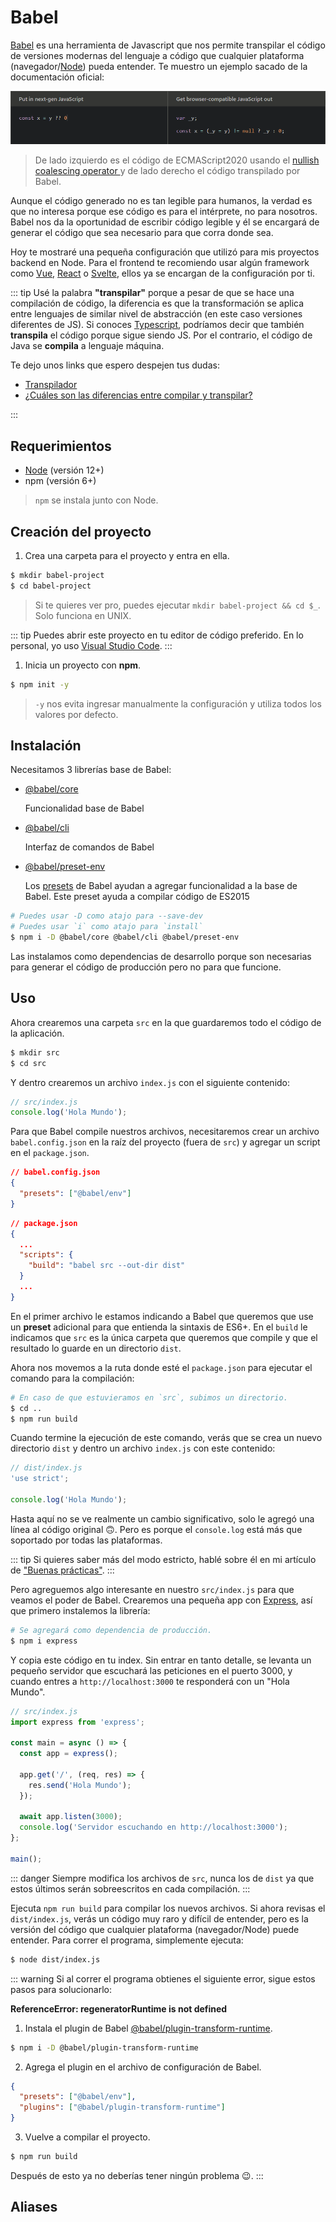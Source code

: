 # Babel

[Babel](https://babeljs.io/) es una herramienta de Javascript que nos permite transpilar el código de versiones modernas del lenguaje a código que cualquier plataforma (navegador/[Node](https://nodejs.org/es/)) pueda entender. Te muestro un ejemplo sacado de la documentación oficial:

![Babel example](./babel-example.png)

> De lado izquierdo es el código de ECMAScript2020 usando el [nullish coalescing operator ](https://developer.mozilla.org/en-US/docs/Web/JavaScript/Reference/Operators/Nullish_coalescing_operator) y de lado derecho el código transpilado por Babel.

Aunque el código generado no es tan legible para humanos, la verdad es que no interesa porque ese código es para el intérprete, no para nosotros. Babel nos da la oportunidad de escribir código legible y él se encargará de generar el código que sea necesario para que corra donde sea.

Hoy te mostraré una pequeña configuración que utilizó para mis proyectos backend en Node. Para el frontend te recomiendo usar algún framework como [Vue](https://vuejs.org/), [React](https://es.reactjs.org/) o [Svelte](https://svelte.dev/), ellos ya se encargan de la configuración por ti.

::: tip
Usé la palabra **"transpilar"** porque a pesar de que se hace una compilación de código, la diferencia es que la transformación se aplica entre lenguajes de similar nivel de abstracción (en este caso versiones diferentes de JS). Si conoces [Typescript](https://www.typescriptlang.org/), podríamos decir que también **transpila** el código porque sigue siendo JS. Por el contrario, el código de Java se **compila** a lenguaje máquina.

Te dejo unos links que espero despejen tus dudas:

- [Transpilador](https://es.wikipedia.org/wiki/Transpilador)
- [¿Cuáles son las diferencias entre compilar y transpilar?](https://es.quora.com/Cu%C3%A1les-son-las-diferencias-entre-compilar-y-transpilar)

:::

## Requerimientos

- [Node](https://nodejs.org/es/) (versión 12+)
- npm (versión 6+)

> `npm` se instala junto con Node.

## Creación del proyecto

1. Crea una carpeta para el proyecto y entra en ella.

```sh
$ mkdir babel-project
$ cd babel-project
```

> Si te quieres ver pro, puedes ejecutar `mkdir babel-project && cd $_`. Solo funciona en UNIX.

::: tip
Puedes abrir este proyecto en tu editor de código preferido. En lo personal, yo uso [Visual Studio Code](https://code.visualstudio.com/).
:::

1. Inicia un proyecto con **npm**.

```sh
$ npm init -y
```

> `-y` nos evita ingresar manualmente la configuración y utiliza todos los valores por defecto.

## Instalación

Necesitamos 3 librerías base de Babel:

- [@babel/core](https://www.npmjs.com/package/@babel/core)

  Funcionalidad base de Babel

- [@babel/cli](https://www.npmjs.com/package/@babel/cli)

  Interfaz de comandos de Babel

- [@babel/preset-env](https://www.npmjs.com/package/@babel/preset-env)

  Los [presets](https://babeljs.io/docs/en/presets/) de Babel ayudan a agregar funcionalidad a la base de Babel. Este preset ayuda a compilar código de ES2015

```sh
# Puedes usar -D como atajo para --save-dev
# Puedes usar `i` como atajo para `install`
$ npm i -D @babel/core @babel/cli @babel/preset-env
```

Las instalamos como dependencias de desarrollo porque son necesarias para generar el código de producción pero no para que funcione.

## Uso

Ahora crearemos una carpeta `src` en la que guardaremos todo el código de la aplicación.

```sh
$ mkdir src
$ cd src
```

Y dentro crearemos un archivo `index.js` con el siguiente contenido:

```js
// src/index.js
console.log('Hola Mundo');
```

Para que Babel compile nuestros archivos, necesitaremos crear un archivo `babel.config.json` en la raíz del proyecto (fuera de `src`) y agregar un script en el `package.json`.

```json
// babel.config.json
{
  "presets": ["@babel/env"]
}
```

```json
// package.json
{
  ...
  "scripts": {
    "build": "babel src --out-dir dist"
  }
  ...
}
```

En el primer archivo le estamos indicando a Babel que queremos que use un **preset** adicional para que entienda la sintaxis de ES6+. En el `build` le indicamos que `src` es la única carpeta que queremos que compile y que el resultado lo guarde en un directorio `dist`.

Ahora nos movemos a la ruta donde esté el `package.json` para ejecutar el comando para la compilación:

```sh
# En caso de que estuvieramos en `src`, subimos un directorio.
$ cd ..
$ npm run build
```

Cuando termine la ejecución de este comando, verás que se crea un nuevo directorio `dist` y dentro un archivo `index.js` con este contenido:

```js
// dist/index.js
'use strict';

console.log('Hola Mundo');
```

Hasta aquí no se ve realmente un cambio significativo, solo le agregó una línea al código original 🙃. Pero es porque el `console.log` está más que soportado por todas las plataformas.

::: tip
Si quieres saber más del modo estricto, hablé sobre él en mi artículo de ["Buenas prácticas"](../best-practices/#modo-estricto).
:::

Pero agreguemos algo interesante en nuestro `src/index.js` para que veamos el poder de Babel. Crearemos una pequeña app con [Express](https://expressjs.com/es/), así que primero instalemos la librería:

```sh
# Se agregará como dependencia de producción.
$ npm i express
```

Y copia este código en tu index. Sin entrar en tanto detalle, se levanta un pequeño servidor que escuchará las peticiones en el puerto 3000, y cuando entres a `http://localhost:3000` te responderá con un "Hola Mundo".

```js
// src/index.js
import express from 'express';

const main = async () => {
  const app = express();

  app.get('/', (req, res) => {
    res.send('Hola Mundo');
  });

  await app.listen(3000);
  console.log('Servidor escuchando en http://localhost:3000');
};

main();
```

::: danger
Siempre modifica los archivos de `src`, nunca los de `dist` ya que estos últimos serán sobreescritos en cada compilación.
:::

Ejecuta `npm run build` para compilar los nuevos archivos. Si ahora revisas el `dist/index.js`, verás un código muy raro y difícil de entender, pero es la versión del código que cualquier plataforma (navegador/Node) puede entender. Para correr el programa, simplemente ejecuta:

```sh
$ node dist/index.js
```

::: warning
Si al correr el programa obtienes el siguiente error, sigue estos pasos para solucionarlo:

**ReferenceError: regeneratorRuntime is not defined**

1. Instala el plugin de Babel [@babel/plugin-transform-runtime](https://babeljs.io/docs/en/babel-plugin-transform-runtime).

```sh
$ npm i -D @babel/plugin-transform-runtime
```

2. Agrega el plugin en el archivo de configuración de Babel.

```json
{
  "presets": ["@babel/env"],
  "plugins": ["@babel/plugin-transform-runtime"]
}
```

3. Vuelve a compilar el proyecto.

```sh
$ npm run build
```

Después de esto ya no deberías tener ningún problema 😉.
:::

## Aliases
